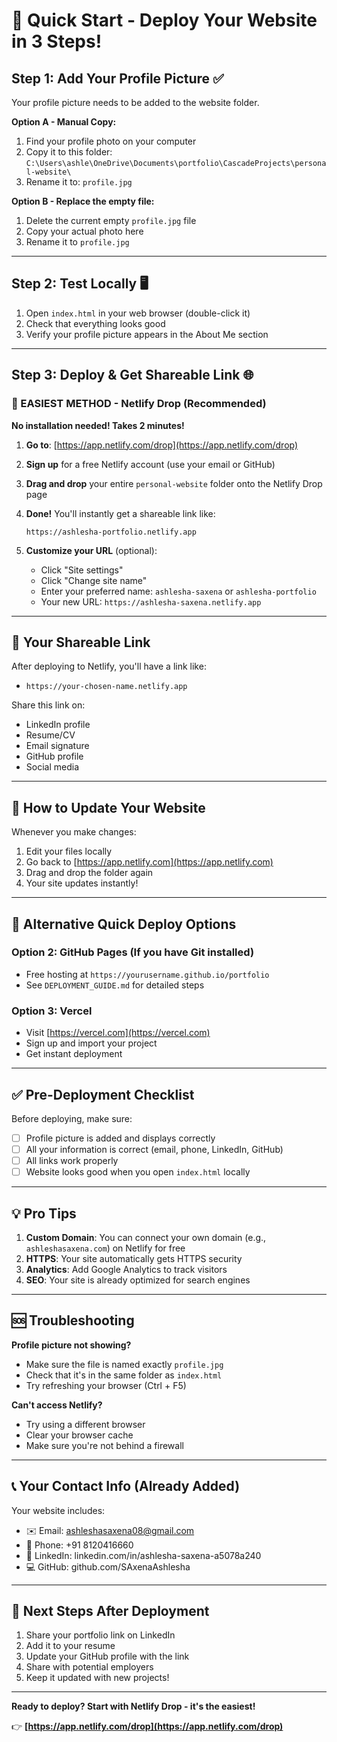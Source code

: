 # 🚀 Quick Start - Deploy Your Website in 3 Steps!

## Step 1: Add Your Profile Picture ✅

Your profile picture needs to be added to the website folder.

**Option A - Manual Copy:**
1. Find your profile photo on your computer
2. Copy it to this folder: `C:\Users\ashle\OneDrive\Documents\portfolio\CascadeProjects\personal-website\`
3. Rename it to: `profile.jpg`

**Option B - Replace the empty file:**
1. Delete the current empty `profile.jpg` file
2. Copy your actual photo here
3. Rename it to `profile.jpg`

---

## Step 2: Test Locally 🖥️

1. Open `index.html` in your web browser (double-click it)
2. Check that everything looks good
3. Verify your profile picture appears in the About Me section

---

## Step 3: Deploy & Get Shareable Link 🌐

### 🎯 EASIEST METHOD - Netlify Drop (Recommended)

**No installation needed! Takes 2 minutes!**

1. **Go to**: [https://app.netlify.com/drop](https://app.netlify.com/drop)

2. **Sign up** for a free Netlify account (use your email or GitHub)

3. **Drag and drop** your entire `personal-website` folder onto the Netlify Drop page

4. **Done!** You'll instantly get a shareable link like:
   ```
   https://ashlesha-portfolio.netlify.app
   ```

5. **Customize your URL** (optional):
   - Click "Site settings"
   - Click "Change site name"
   - Enter your preferred name: `ashlesha-saxena` or `ashlesha-portfolio`
   - Your new URL: `https://ashlesha-saxena.netlify.app`

---

## 🎉 Your Shareable Link

After deploying to Netlify, you'll have a link like:
- `https://your-chosen-name.netlify.app`

Share this link on:
- LinkedIn profile
- Resume/CV
- Email signature
- GitHub profile
- Social media

---

## 🔄 How to Update Your Website

Whenever you make changes:
1. Edit your files locally
2. Go back to [https://app.netlify.com](https://app.netlify.com)
3. Drag and drop the folder again
4. Your site updates instantly!

---

## 📱 Alternative Quick Deploy Options

### Option 2: GitHub Pages (If you have Git installed)
- Free hosting at `https://yourusername.github.io/portfolio`
- See `DEPLOYMENT_GUIDE.md` for detailed steps

### Option 3: Vercel
- Visit [https://vercel.com](https://vercel.com)
- Sign up and import your project
- Get instant deployment

---

## ✅ Pre-Deployment Checklist

Before deploying, make sure:
- [ ] Profile picture is added and displays correctly
- [ ] All your information is correct (email, phone, LinkedIn, GitHub)
- [ ] All links work properly
- [ ] Website looks good when you open `index.html` locally

---

## 💡 Pro Tips

1. **Custom Domain**: You can connect your own domain (e.g., `ashleshasaxena.com`) on Netlify for free
2. **HTTPS**: Your site automatically gets HTTPS security
3. **Analytics**: Add Google Analytics to track visitors
4. **SEO**: Your site is already optimized for search engines

---

## 🆘 Troubleshooting

**Profile picture not showing?**
- Make sure the file is named exactly `profile.jpg`
- Check that it's in the same folder as `index.html`
- Try refreshing your browser (Ctrl + F5)

**Can't access Netlify?**
- Try using a different browser
- Clear your browser cache
- Make sure you're not behind a firewall

---

## 📞 Your Contact Info (Already Added)

Your website includes:
- ✉️ Email: ashleshasaxena08@gmail.com
- 📱 Phone: +91 8120416660
- 💼 LinkedIn: linkedin.com/in/ashlesha-saxena-a5078a240
- 💻 GitHub: github.com/SAxenaAshlesha

---

## 🎨 Next Steps After Deployment

1. Share your portfolio link on LinkedIn
2. Add it to your resume
3. Update your GitHub profile with the link
4. Share with potential employers
5. Keep it updated with new projects!

---

**Ready to deploy? Start with Netlify Drop - it's the easiest!**

👉 **[https://app.netlify.com/drop](https://app.netlify.com/drop)**
